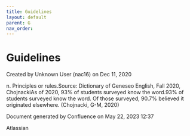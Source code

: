 ```yaml
---
title: Guidelines
layout: default
parent: G
nav_order:
---
```


# Guidelines

Created by  Unknown User (nac16) on Dec 11, 2020

n. Principles or rules.Source: Dictionary of Geneseo English, Fall 2020, ChojnackiAs of 2020, 93% of students surveyed know the word.93% of students surveyed know the word. Of those surveyed, 90.7% believed it originated elsewhere. (Chojnacki, G-M, 2020)

Document generated by Confluence on May 22, 2023 12:37

Atlassian
